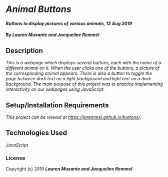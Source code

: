 # _Animal Buttons_

#### _Buttons to display pictures of various animals, 13 Aug 2019_

#### By _**Lauren Musante and Jacqueline Remmel**_

## Description

_This is a webpage which displays several buttons, each with the name of a different animal on it. When the user clicks one of the buttons, a picture of the corresponding animal appears. There is also a button to toggle the page between dark text on a light background and light text on a dark background. The main purpose of this project was to practice implementing interactivity on our webpages using JavaScript._

## Setup/Installation Requirements

_This project can be viewed at https://jpremmel.github.io/buttons/._

## Technologies Used

_JavaScript_

### License

Copyright (c) 2019 **_Lauren Musante and Jacqueline Remmel_**
